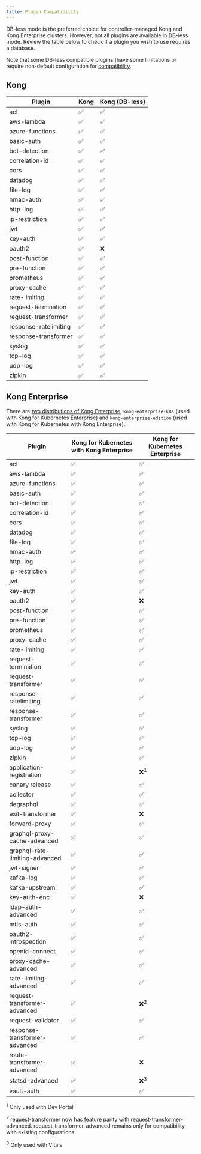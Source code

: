 ```yaml
---
title: Plugin Compatibility
---
```


DB-less mode is the preferred choice for controller-managed Kong and Kong
Enterprise clusters. However, not all plugins are available in DB-less mode.
Review the table below to check if a plugin you wish to use requires a
database.

Note that some DB-less compatible plugins [have some limitations or require
non-default configuration for
[compatibility](/../../latest/db-less-and-declarative-config/#plugin-compatibility).

## Kong

|  Plugin                 |  Kong                |  Kong (DB-less)      |
|-------------------------|----------------------|----------------------|
|  acl                    |  :white_check_mark:  |  :white_check_mark:  |
|  aws-lambda             |  :white_check_mark:  |  :white_check_mark:  |
|  azure-functions        |  :white_check_mark:  |  :white_check_mark:  |
|  basic-auth             |  :white_check_mark:  |  :white_check_mark:  |
|  bot-detection          |  :white_check_mark:  |  :white_check_mark:  |
|  correlation-id         |  :white_check_mark:  |  :white_check_mark:  |
|  cors                   |  :white_check_mark:  |  :white_check_mark:  |
|  datadog                |  :white_check_mark:  |  :white_check_mark:  |
|  file-log               |  :white_check_mark:  |  :white_check_mark:  |
|  hmac-auth              |  :white_check_mark:  |  :white_check_mark:  |
|  http-log               |  :white_check_mark:  |  :white_check_mark:  |
|  ip-restriction         |  :white_check_mark:  |  :white_check_mark:  |
|  jwt                    |  :white_check_mark:  |  :white_check_mark:  |
|  key-auth               |  :white_check_mark:  |  :white_check_mark:  |
|  oauth2                 |  :white_check_mark:  |  :x:                 |
|  post-function          |  :white_check_mark:  |  :white_check_mark:  |
|  pre-function           |  :white_check_mark:  |  :white_check_mark:  |
|  prometheus             |  :white_check_mark:  |  :white_check_mark:  |
|  proxy-cache            |  :white_check_mark:  |  :white_check_mark:  |
|  rate-limiting          |  :white_check_mark:  |  :white_check_mark:  |
|  request-termination    |  :white_check_mark:  |  :white_check_mark:  |
|  request-transformer    |  :white_check_mark:  |  :white_check_mark:  |
|  response-ratelimiting  |  :white_check_mark:  |  :white_check_mark:  |
|  response-transformer   |  :white_check_mark:  |  :white_check_mark:  |
|  syslog                 |  :white_check_mark:  |  :white_check_mark:  |
|  tcp-log                |  :white_check_mark:  |  :white_check_mark:  |
|  udp-log                |  :white_check_mark:  |  :white_check_mark:  |
|  zipkin                 |  :white_check_mark:  |  :white_check_mark:  |

## Kong Enterprise

There are [two distributions of Kong Enterprise](https://github.com/Kong/kubernetes-ingress-controller/tree/master/docs/deployment#overview),
`kong-enterprise-k8s` (used with Kong for Kubernetes Enterprise) and
`kong-enterprise-edition` (used with Kong for Kubernetes with Kong Enterprise).

|  Plugin                          |  Kong for Kubernetes with Kong Enterprise  |  Kong for Kubernetes Enterprise  |
|----------------------------------|--------------------------------------------|----------------------------------|
|  acl                             |  :white_check_mark:                        |  :white_check_mark:              |
|  aws-lambda                      |  :white_check_mark:                        |  :white_check_mark:              |
|  azure-functions                 |  :white_check_mark:                        |  :white_check_mark:              |
|  basic-auth                      |  :white_check_mark:                        |  :white_check_mark:              |
|  bot-detection                   |  :white_check_mark:                        |  :white_check_mark:              |
|  correlation-id                  |  :white_check_mark:                        |  :white_check_mark:              |
|  cors                            |  :white_check_mark:                        |  :white_check_mark:              |
|  datadog                         |  :white_check_mark:                        |  :white_check_mark:              |
|  file-log                        |  :white_check_mark:                        |  :white_check_mark:              |
|  hmac-auth                       |  :white_check_mark:                        |  :white_check_mark:              |
|  http-log                        |  :white_check_mark:                        |  :white_check_mark:              |
|  ip-restriction                  |  :white_check_mark:                        |  :white_check_mark:              |
|  jwt                             |  :white_check_mark:                        |  :white_check_mark:              |
|  key-auth                        |  :white_check_mark:                        |  :white_check_mark:              |
|  oauth2                          |  :white_check_mark:                        |  :x:                             |
|  post-function                   |  :white_check_mark:                        |  :white_check_mark:              |
|  pre-function                    |  :white_check_mark:                        |  :white_check_mark:              |
|  prometheus                      |  :white_check_mark:                        |  :white_check_mark:              |
|  proxy-cache                     |  :white_check_mark:                        |  :white_check_mark:              |
|  rate-limiting                   |  :white_check_mark:                        |  :white_check_mark:              |
|  request-termination             |  :white_check_mark:                        |  :white_check_mark:              |
|  request-transformer             |  :white_check_mark:                        |  :white_check_mark:              |
|  response-ratelimiting           |  :white_check_mark:                        |  :white_check_mark:              |
|  response-transformer            |  :white_check_mark:                        |  :white_check_mark:              |
|  syslog                          |  :white_check_mark:                        |  :white_check_mark:              |
|  tcp-log                         |  :white_check_mark:                        |  :white_check_mark:              |
|  udp-log                         |  :white_check_mark:                        |  :white_check_mark:              |
|  zipkin                          |  :white_check_mark:                        |  :white_check_mark:              |
|  application-registration        |  :white_check_mark:                        |  :x:<sup>1</sup>                 |
|  canary release                  |  :white_check_mark:                        |  :white_check_mark:              |
|  collector                       |  :white_check_mark:                        |  :white_check_mark:              |
|  degraphql                       |  :white_check_mark:                        |  :white_check_mark:              |
|  exit-transformer                |  :white_check_mark:                        |  :x:                             |
|  forward-proxy                   |  :white_check_mark:                        |  :white_check_mark:              |
|  graphql-proxy-cache-advanced    |  :white_check_mark:                        |  :white_check_mark:              |
|  graphql-rate-limiting-advanced  |  :white_check_mark:                        |  :white_check_mark:              |
|  jwt-signer                      |  :white_check_mark:                        |  :white_check_mark:              |
|  kafka-log                       |  :white_check_mark:                        |  :white_check_mark:              |
|  kafka-upstream                  |  :white_check_mark:                        |  :white_check_mark:              |
|  key-auth-enc                    |  :white_check_mark:                        |  :x:                             |
|  ldap-auth-advanced              |  :white_check_mark:                        |  :white_check_mark:              |
|  mtls-auth                       |  :white_check_mark:                        |  :white_check_mark:              |
|  oauth2-introspection            |  :white_check_mark:                        |  :white_check_mark:              |
|  openid-connect                  |  :white_check_mark:                        |  :white_check_mark:              |
|  proxy-cache-advanced            |  :white_check_mark:                        |  :white_check_mark:              |
|  rate-limiting-advanced          |  :white_check_mark:                        |  :white_check_mark:              |
|  request-transformer-advanced    |  :white_check_mark:                        |  :x:<sup>2</sup>                 |
|  request-validator               |  :white_check_mark:                        |  :white_check_mark:              |
|  response-transformer-advanced   |  :white_check_mark:                        |  :white_check_mark:              |
|  route-transformer-advanced      |  :white_check_mark:                        |  :x:                             |
|  statsd-advanced                 |  :white_check_mark:                        |  :x:<sup>3</sup>                 |
|  vault-auth                      |  :white_check_mark:                        |  :white_check_mark:              |

<sup>1</sup> Only used with Dev Portal

<sup>2</sup> request-transformer now has feature parity with
  request-transformer-advanced. request-transformer-advanced remains only for
  compatibility with existing configurations.

<sup>3</sup> Only used with Vitals
